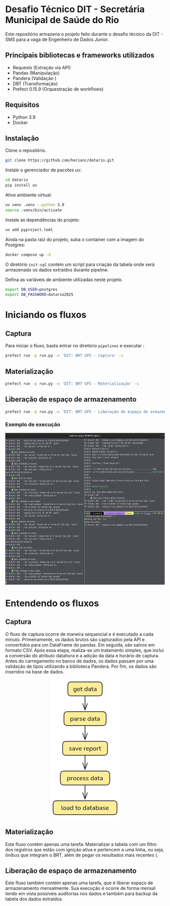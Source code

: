 # Desafio Técnico DIT - Secretária Municipal de Saúde do Rio

Este repositório armazena o projeto feito durante o desafio técnico da DIT - SMS para a vaga de Engenheiro de Dados Junior. 

## Principais bibliotecas e frameworks utilizados

- Requests (Extração via API)
- Pandas  (Manipulação)
- Pandera (Validação )
- DBT (Transformação)
- Prefect 0.15.9 (Orquestração de workflows)
## Requisitos 
- Python 3.9
- Docker

## Instalação

Clone o repositório.
```bash
git clone https://github.com/herianc/datario.git
```

Instale o gerenciador de pacotes uv:

```bash
cd datario
pip install uv
```
Ative ambiente virtual:

```bash
uv venv .venv --python 3.9
source .venv/bin/activate
```
Instale as dependências do projeto:

```bash
uv add pyproject.toml
```

Ainda na pasta raiz do projeto, suba o container com a imagem do Postgres:

```bash
docker compose up -d
```

O diretório `init-sql` contém um script para criação da tabela onde será armazenado os dados extraídos durante pipeline.

Defina as variáveis de ambiente utilizadas neste projeto. 

```bash
export DB_USER=postgres
export DB_PASSWORD=datario2025
```

# Iniciando os fluxos
## Captura
Para iniciar o fluxo, basta entrar no diretório `pipelines` e executar :

```bash
prefect run -p run.py -n 'DIT: BRT GPS - Captura' -s
```

## Materialização

```bash
prefect run -p run.py -n 'DIT: BRT GPS - Materialização' -s
```

## Liberação de espaço de armazenamento
```bash
prefect run -p run.py -n 'DIT: BRT GPS - Liberação de espaço de armazenamento' -s
```

### Exemplo de execução

<div align=center>
 <img src="https://github.com/herianc/datario/blob/main/images/image.png?raw=true" width="800" height="480">
</div>

# Entendendo os fluxos

## Captura

O fluxo de captura ocorre de maneira sequencial e é executado a cada minuto. Primeiramente, os dados brutos são capturados pela API e convertidos para um DataFrame do pandas. Em seguida, são salvos em formato CSV. Após essa etapa, realiza-se um tratamento simples, que inclui a conversão do atributo datahora e a adição da data e horário de captura. Antes do carregamento no banco de dados, os dados passam por uma validação de tipos utilizando a biblioteca Pandera. Por fim, os dados são inseridos na base de dados.


<div align=center>
 <img src="https://github.com/herianc/datario/blob/main/images/mermaid_diagram.png?raw=true" width="222" height="440">
</div>


## Materialização

Este fluxo contém apenas uma tarefa: Materializar a tabela com um filtro dos registros que estão com ignição ativa e pertencem a uma linha, ou seja, ônibus que integram o BRT, além de pegar os resultados mais recentes (. 

## Liberação de espaço de armazenamento

Este fluxo também contém apenas uma tarefa, que é liberar espaço de armazenamento mensalmente. Sua execução é ocorre de forma mensal tendo em vista possíveis auditorias nos dados e também para backup da tabela dos dados extraídos.
